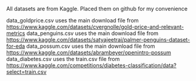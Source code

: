 All datasets are from Kaggle. Placed them on github for my convenience

data_goldprice.csv uses the main download file from https://www.kaggle.com/datasets/cvergnolle/gold-price-and-relevant-metrics
data_penguins.csv uses the main download file from https://www.kaggle.com/datasets/satyajeetrai/palmer-penguins-dataset-for-eda
data_possum.csv uses the main download file from https://www.kaggle.com/datasets/abrambeyer/openintro-possum
data_diabetes.csv uses the train.csv file from https://www.kaggle.com/competitions/diabetes-classification/data?select=train.csv
